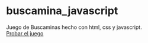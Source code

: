 # buscamina_javascript
 Juego de Buscaminas hecho con html, css y javascript.<br/>
 <a href="https://rockman-test.000webhostapp.com/">Probar el juego</a>
